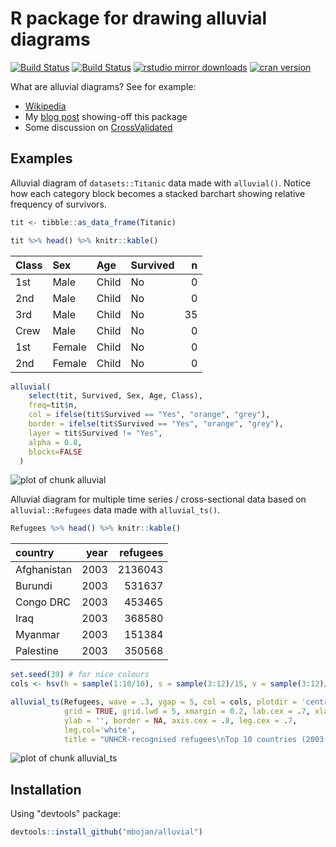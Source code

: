 



# R package for drawing alluvial diagrams

[![Build Status](https://travis-ci.org/mbojan/alluvial.png?branch=master)](https://travis-ci.org/mbojan/alluvial)
[![Build Status](https://ci.appveyor.com/api/projects/status/hrdxlyd9pb5penpd?svg=true)](https://ci.appveyor.com/project/mbojan/alluvial)
[![rstudio mirror downloads](http://cranlogs.r-pkg.org/badges/alluvial?color=2ED968)](http://cranlogs.r-pkg.org/)
[![cran version](http://www.r-pkg.org/badges/version/alluvial)](https://cran.r-project.org/package=alluvial)


What are alluvial diagrams? See for example:

* [Wikipedia](http://en.wikipedia.org/wiki/Alluvial_diagram)
* My [blog post](http://bc.bojanorama.pl/2014/03/alluvial-diagrams) showing-off this package
* Some discussion on [CrossValidated](http://stats.stackexchange.com/questions/12029/is-it-possible-to-create-parallel-sets-plot-using-r)


## Examples

Alluvial diagram of `datasets::Titanic` data made with `alluvial()`. Notice how each category block becomes a stacked barchart showing relative frequency of survivors.


```r
tit <- tibble::as_data_frame(Titanic)

tit %>% head() %>% knitr::kable()
```



|Class |Sex    |Age   |Survived |  n|
|:-----|:------|:-----|:--------|--:|
|1st   |Male   |Child |No       |  0|
|2nd   |Male   |Child |No       |  0|
|3rd   |Male   |Child |No       | 35|
|Crew  |Male   |Child |No       |  0|
|1st   |Female |Child |No       |  0|
|2nd   |Female |Child |No       |  0|

```r
alluvial(
    select(tit, Survived, Sex, Age, Class),
    freq=tit$n,
    col = ifelse(tit$Survived == "Yes", "orange", "grey"),
    border = ifelse(tit$Survived == "Yes", "orange", "grey"),
    layer = tit$Survived != "Yes",
    alpha = 0.8,
    blocks=FALSE
  )
```

![plot of chunk alluvial](internal/alluvial-1.png)





Alluvial diagram for multiple time series / cross-sectional data based on `alluvial::Refugees` data made with `alluvial_ts()`.


```r
Refugees %>% head() %>% knitr::kable()
```



|country     | year| refugees|
|:-----------|----:|--------:|
|Afghanistan | 2003|  2136043|
|Burundi     | 2003|   531637|
|Congo DRC   | 2003|   453465|
|Iraq        | 2003|   368580|
|Myanmar     | 2003|   151384|
|Palestine   | 2003|   350568|

```r
set.seed(39) # for nice colours
cols <- hsv(h = sample(1:10/10), s = sample(3:12)/15, v = sample(3:12)/15)

alluvial_ts(Refugees, wave = .3, ygap = 5, col = cols, plotdir = 'centred', alpha=.9,
            grid = TRUE, grid.lwd = 5, xmargin = 0.2, lab.cex = .7, xlab = '',
            ylab = '', border = NA, axis.cex = .8, leg.cex = .7,
            leg.col='white', 
            title = "UNHCR-recognised refugees\nTop 10 countries (2003-13)\n")
```

![plot of chunk alluvial_ts](internal/alluvial_ts-1.png)



## Installation

Using "devtools" package:

``` r
devtools::install_github("mbojan/alluvial")
```
